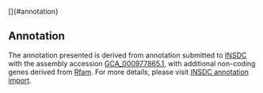 []{#annotation}

Annotation
----------

The annotation presented is derived from annotation submitted to
[INSDC](http://www.insdc.org) with the assembly accession
[GCA\_000977865.1](http://www.ebi.ac.uk/ena/data/view/GCA_000977865.1),
with additional non-coding genes derived from
[Rfam](http://rfam.xfam.org/). For more details, please visit [INSDC
annotation
import](http://ensemblgenomes.org/info/data/insdc_annotation).
